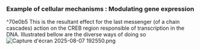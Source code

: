 ### Example of cellular mechanisms : Modulating gene expression
^70e0b5
This is the resultant effect for the last messenger (of a chain cascades) action on the CREB region responsible of transcription in the DNA. Illustrated bellow are the diverse ways of doing so 
![Capture d'écran 2025-08-07 192550.png](./images/Capture%20d%27%C3%A9cran%202025-08-07%20192550.png)